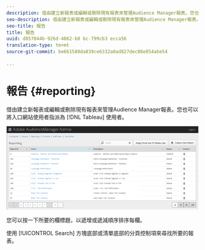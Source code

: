 ```yaml
---
description: 借由建立新報表或編輯或刪除現有報表來管理Audience Manager報表。您也可以將入口網站使用者指派為Tableau使用者。
seo-description: 借由建立新報表或編輯或刪除現有報表來管理Audience Manager報表。您也可以將入口網站使用者指派為Tableau使用者。
seo-title: 報告
title: 報告
uuid: d857044b-926d-4862-b8 bc-799cb3 ecca56
translation-type: tm+mt
source-git-commit: be661580da839ce6332a0ad827dec08e854abe54

---
```



# 報告 {#reporting}

借由建立新報表或編輯或刪除現有報表來管理Audience Manager報表。您也可以將入口網站使用者指派為 [!DNL Tableau] 使用者。

<!-- c_reporting.xml -->

![](assets/reporting.png)

您可以按一下所要的欄標題，以遞增或遞減順序排序每欄。

使用 [!UICONTROL Search] 方塊底部或清單底部的分頁控制項來尋找所要的報表。
